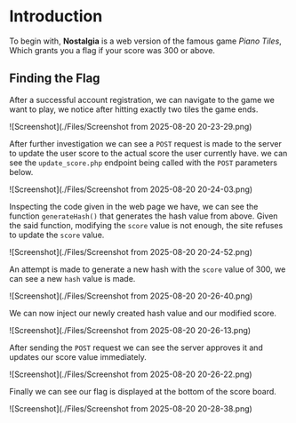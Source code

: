 # Introduction

To begin with, **Nostalgia** is a web version of the famous game *Piano Tiles*, Which grants you a flag if your score was 300 or above.

## Finding the Flag

After a successful account registration, we can navigate to the game we want to play, we notice after hitting exactly two tiles the game ends.

![Screenshot](./Files/Screenshot from 2025-08-20 20-23-29.png)

After further investigation we can see a `POST` request is made to the server to update the user score to the actual score the user currently have.
we can see the `update_score.php` endpoint being called with the `POST` parameters below.

![Screenshot](./Files/Screenshot from 2025-08-20 20-24-03.png)

Inspecting the code given in the web page we have, we can see the function `generateHash()` that generates the hash value from above.
Given the said function, modifying the `score` value is not enough, the site refuses to update the `score` value.

![Screenshot](./Files/Screenshot from 2025-08-20 20-24-52.png)

An attempt is made to generate a new hash with the `score` value of 300, we can see a new `hash` value is made.

![Screenshot](./Files/Screenshot from 2025-08-20 20-26-40.png)

We can now inject our newly created hash value and our modified score.

![Screenshot](./Files/Screenshot from 2025-08-20 20-26-13.png)

After sending the `POST` request we can see the server approves it and updates our score value immediately.

![Screenshot](./Files/Screenshot from 2025-08-20 20-26-22.png)

Finally we can see our flag is displayed at the bottom of the score board.

![Screenshot](./Files/Screenshot from 2025-08-20 20-28-38.png)